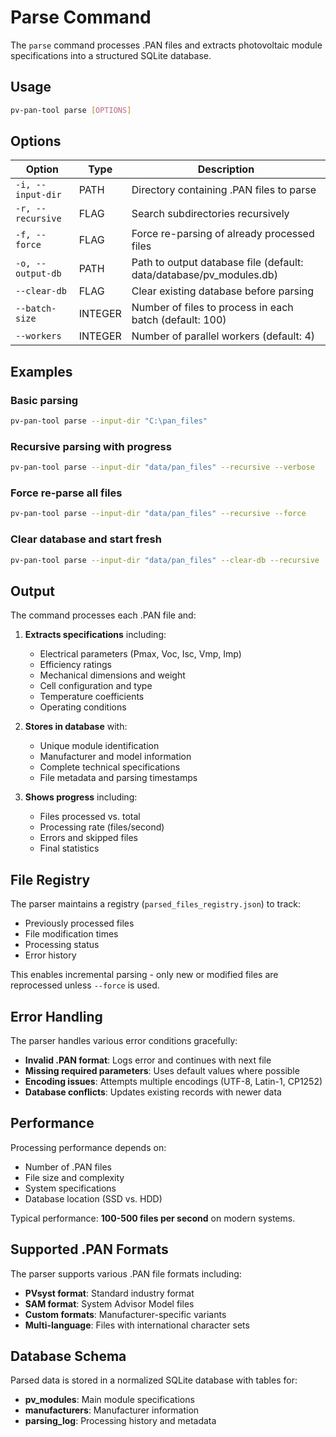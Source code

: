 # Parse Command

The `parse` command processes .PAN files and extracts photovoltaic module specifications into a structured SQLite database.

## Usage

```bash
pv-pan-tool parse [OPTIONS]
```

## Options

| Option | Type | Description |
|--------|------|-------------|
| `-i, --input-dir` | PATH | Directory containing .PAN files to parse |
| `-r, --recursive` | FLAG | Search subdirectories recursively |
| `-f, --force` | FLAG | Force re-parsing of already processed files |
| `-o, --output-db` | PATH | Path to output database file (default: data/database/pv_modules.db) |
| `--clear-db` | FLAG | Clear existing database before parsing |
| `--batch-size` | INTEGER | Number of files to process in each batch (default: 100) |
| `--workers` | INTEGER | Number of parallel workers (default: 4) |

## Examples

### Basic parsing
```bash
pv-pan-tool parse --input-dir "C:\pan_files"
```

### Recursive parsing with progress
```bash
pv-pan-tool parse --input-dir "data/pan_files" --recursive --verbose
```

### Force re-parse all files
```bash
pv-pan-tool parse --input-dir "data/pan_files" --recursive --force
```

### Clear database and start fresh
```bash
pv-pan-tool parse --input-dir "data/pan_files" --clear-db --recursive
```

## Output

The command processes each .PAN file and:

1. **Extracts specifications** including:
   - Electrical parameters (Pmax, Voc, Isc, Vmp, Imp)
   - Efficiency ratings
   - Mechanical dimensions and weight
   - Cell configuration and type
   - Temperature coefficients
   - Operating conditions

2. **Stores in database** with:
   - Unique module identification
   - Manufacturer and model information
   - Complete technical specifications
   - File metadata and parsing timestamps

3. **Shows progress** including:
   - Files processed vs. total
   - Processing rate (files/second)
   - Errors and skipped files
   - Final statistics

## File Registry

The parser maintains a registry (`parsed_files_registry.json`) to track:
- Previously processed files
- File modification times
- Processing status
- Error history

This enables incremental parsing - only new or modified files are reprocessed unless `--force` is used.

## Error Handling

The parser handles various error conditions gracefully:

- **Invalid .PAN format**: Logs error and continues with next file
- **Missing required parameters**: Uses default values where possible
- **Encoding issues**: Attempts multiple encodings (UTF-8, Latin-1, CP1252)
- **Database conflicts**: Updates existing records with newer data

## Performance

Processing performance depends on:
- Number of .PAN files
- File size and complexity
- System specifications
- Database location (SSD vs. HDD)

Typical performance: **100-500 files per second** on modern systems.

## Supported .PAN Formats

The parser supports various .PAN file formats including:
- **PVsyst format**: Standard industry format
- **SAM format**: System Advisor Model files  
- **Custom formats**: Manufacturer-specific variants
- **Multi-language**: Files with international character sets

## Database Schema

Parsed data is stored in a normalized SQLite database with tables for:
- **pv_modules**: Main module specifications
- **manufacturers**: Manufacturer information
- **parsing_log**: Processing history and metadata

